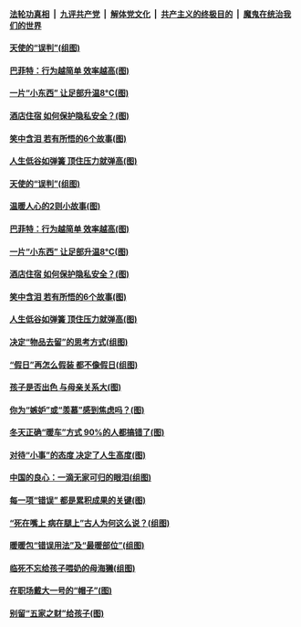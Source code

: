

####  [法轮功真相](../../../../basic/blob/master/README.md?t=01121402) &nbsp;|&nbsp; [九评共产党](../../../../9ping.md/blob/master/README.md?t=01121402) &nbsp;|&nbsp; [解体党文化](../../../../jtdwh.md/blob/master/README.md?t=01121402)  &nbsp;|&nbsp; [共产主义的终极目的](../../../../gczydzjmd.md/blob/master/README.md?t=01121402) &nbsp;|&nbsp; [魔鬼在统治我们的世界](../../../../mgztzwmdsj.md/blob/master/README.md?t=01121402) 

#### [天使的“误判”(组图)](../pages/p8/958384.md?t=01121402) 

#### [巴菲特：行为越简单 效率越高(图)](../pages/p8/958732.md?t=01121402) 

#### [一片“小东西” 让足部升温8°C(图)](../pages/p8/958656.md?t=01121402) 

#### [酒店住宿 如何保护隐私安全？(图)](../pages/p8/958723.md?t=01121402) 

#### [笑中含泪 若有所悟的6个故事(图)](../pages/p8/958401.md?t=01121402) 

#### [人生低谷如弹簧 顶住压力就弹高(图)](../pages/p8/958387.md?t=01121402) 

#### [天使的“误判”(组图)](../pages/p8/958384.md?t=01121402) 

#### [温暖人心的2则小故事(图)](../pages/p8/958771.md?t=01121402) 

#### [巴菲特：行为越简单 效率越高(图)](../pages/p8/958732.md?t=01121402) 

#### [一片“小东西” 让足部升温8°C(图)](../pages/p8/958656.md?t=01121402) 

#### [酒店住宿 如何保护隐私安全？(图)](../pages/p8/958723.md?t=01121402) 

#### [笑中含泪 若有所悟的6个故事(图)](../pages/p8/958401.md?t=01121402) 

#### [人生低谷如弹簧 顶住压力就弹高(图)](../pages/p8/958387.md?t=01121402) 

#### [决定“物品去留”的思考方式(组图)](../pages/p8/958631.md?t=01121402) 

#### [“假日”再怎么假装 都不像假日(组图)](../pages/p8/958567.md?t=01121402) 

#### [孩子是否出色 与母亲关系大(图)](../pages/p8/958164.md?t=01121402) 

#### [你为“嫉妒”或“羡慕”感到焦虑吗？(图)](../pages/p8/958565.md?t=01121402) 

#### [冬天正确“暖车”方式 90%的人都搞错了(图)](../pages/p8/958481.md?t=01121402) 

#### [对待“小事”的态度 决定了人生高度(图)](../pages/p8/958535.md?t=01121402) 

#### [中国的良心：一滴无家可归的眼泪(组图)](../pages/p8/956945.md?t=01121402) 

#### [每一项“错误” 都是累积成果的关键(图)](../pages/p8/958477.md?t=01121402) 

#### [“死在嘴上 病在腿上”古人为何这么说？(组图)](../pages/p8/958459.md?t=01121402) 

#### [暖暖包“错误用法”及“最暖部位”(组图)](../pages/p8/958448.md?t=01121402) 

#### [临死不忘给孩子喂奶的母海獭(组图)](../pages/p8/958170.md?t=01121402) 

#### [在职场戴大一号的“帽子”(图)](../pages/p8/957522.md?t=01121402) 

#### [别留“五家之财”给孩子(图)](../pages/p8/958316.md?t=01121402) 

